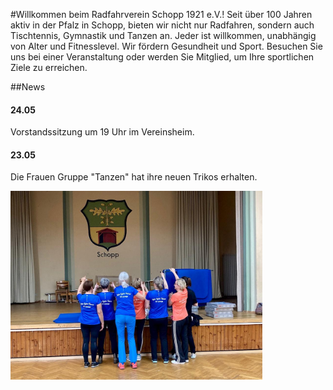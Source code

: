#Willkommen beim Radfahrverein Schopp 1921 e.V.! 
Seit über 100 Jahren aktiv in der Pfalz in Schopp, bieten wir nicht nur Radfahren, sondern auch Tischtennis, Gymnastik und Tanzen an. Jeder ist willkommen, unabhängig von Alter und Fitnesslevel. Wir fördern Gesundheit und Sport. Besuchen Sie uns bei einer Veranstaltung oder werden Sie Mitglied, um Ihre sportlichen Ziele zu erreichen.

##News
#### 24.05
Vorstandssitzung um 19 Uhr im Vereinsheim.


#### 23.05
Die Frauen Gruppe "Tanzen" hat ihre neuen Trikos erhalten.

<img src="img/Neue_Shirts.jpg" alt= “” width="80%" height="80%">